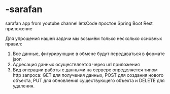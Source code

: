 # -sarafan
sarafan app from youtube channel letsCode
простое Spring Boot Rest приложение

Для упрощения нашей задачи мы возьмём только несколько основных правил: 
1. Все данные, фигурирующие в обмене будут передаваться в формате json
2. Адресация данных осуществляется через url приложения
3. Вид операции работы с данными на сервере определяется типом http запроса: 
GET для получения данных, POST для создания нового объекта, PUT для обновления существующего объекта и DELETE для удаления.
